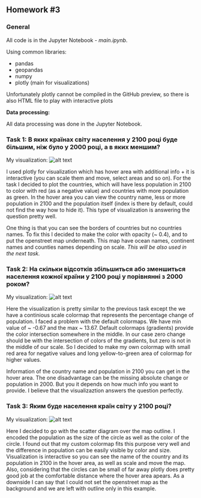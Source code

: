 ## Homework #3

### General

All code is in the Jupyter Notebook - *main.ipynb*.

Using common libraries:
- pandas
- geopandas
- numpy
- plotly (main for visualizations)

Unfortunately plotly cannot be compiled in the GitHub preview, so there is also HTML file to play with interactive plots

**Data processing:**

All data processing was done in the Jupyter Notebook.

### Task 1: В яких країнах світу населення у 2100 році буде більшим, ніж було у 2000 році, а в яких меншим?
My visualization:
![alt text](http://url/to/img.png)

I used plotly for visualization which has hover area with additional info + it is interactive (you can scale them and move, select areas and so on). For the task I decided to plot the countries, which will have less population in 2100 to color with red (as a negative value) and countries with more population as green. In the hover area you can view the country name, less or more population in 2100 and the population itself (index is there by default, could not find the way how to hide it). This type of visualization is answering the question pretty well.

One thing is that you can see the borders of countries but no countries names. To fix this I decided to make the color with opacity (~ 0.4), and to put the openstreet map underneath. This map have ocean names, continent names and counties names depending on scale. *This will be also used in the next task.*

### Task 2: На скільки відсотків збільшиться або зменшиться населення кожної країни у 2100 році у порівнянні з 2000 роком?
My visualization:
![alt text](http://url/to/img.png)

Here the visualization is pretty similar to the previous task except the we have a continious scale colormap that represents the percentage change of population. I faced a problem with the default colormaps. We have min value of ~ -0.67 and the max ~ 13.67. Default colormaps (gradients) provide the color intersection somewhere in the middle. In our case zero change should be with the intersection of colors of the gradients, but zero is not in the middle of our scale. So I decided to make my own colormap with small red area for negative values and long yellow-to-green area of colormap for higher values.

Information of the country name and population in 2100 you can get in the hover area. The one disadvantage can be the missing absolute change or population in 2000. But you it depends on how much info you want to provide. I believe that the visualizaztion answers the question perfectly.

### Task 3: Яким буде населення країн світу у 2100 році?
My visualization:
![alt text](http://url/to/img.png)

Here I decided to go with the scatter diagram over the map outline. I encoded the population as the size of the circle as well as the color of the circle. I found out that my custom colormap fits this purpose very well and the difference in population can be easily visible by color and size. Visualization is interactive so you can see the name of the country and its population in 2100 in the hover area, as well as scale and move the map. Also, considering that the circles can be small of far away plotly does pretty good job at the comfortable distance where the hover area apears. As a downside I can say that I could not set the openstreet map as the background and we are left with outline only in this example.
